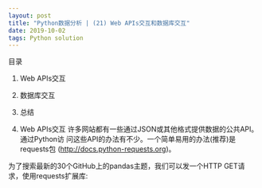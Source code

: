 ```yaml
---
layout: post
title: "Python数据分析 | (21) Web APIs交互和数据库交互"
date: 2019-10-02 
tags: Python solution 
---
```


<script>
window.location.href='https://blog.csdn.net/sdu_hao/article/details/101751560';
</script>

目录

1. Web APIs交互

2. 数据库交互

3. 总结


1. Web APIs交互
许多网站都有一些通过JSON或其他格式提供数据的公共API。通过Python访 问这些API的办法有不少。一个简单易用的办法(推荐)是requests包 (http://docs.python-requests.org)。

为了搜索最新的30个GitHub上的pandas主题，我们可以发一个HTTP GET请 求，使用requests扩展库: